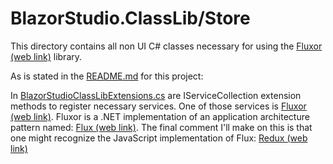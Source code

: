 ﻿# BlazorStudio.ClassLib/Store
This directory contains all non UI C# classes necessary for using the [Fluxor (web link)](https://github.com/mrpmorris/Fluxor) library.

As is stated in the [README.md](/BlazorStudio.ClassLib/README.md) for this project:

In [BlazorStudioClassLibExtensions.cs](/BlazorStudio.ClassLib/BlazorStudioClassLibExtensions.cs) are IServiceCollection extension methods to register necessary services. One of those services is [Fluxor (web link)](https://github.com/mrpmorris/Fluxor). Fluxor is a .NET implementation of an application architecture pattern named: [Flux (web link)](https://facebook.github.io/flux/). The final comment I'll make on this is that one might recognize the JavaScript implementation of Flux: [Redux (web link)](https://redux.js.org/)

